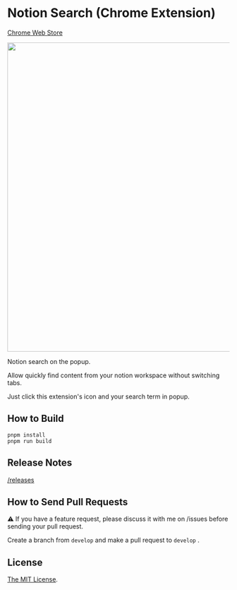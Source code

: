 # Notion Search (Chrome Extension)

[Chrome Web Store](https://chrome.google.com/webstore/detail/nelmlmaelgfcpjgknkidapfnoddpjfee)

<a href="https://chrome.google.com/webstore/detail/nelmlmaelgfcpjgknkidapfnoddpjfee" target="_blank"><img src="https://user-images.githubusercontent.com/315510/209901453-03629f48-d7a1-4c4f-aac0-e2b6b8705e26.gif" width="700px" /></a>

Notion search on the popup.

Allow quickly find content from your notion workspace without switching tabs.

Just click this extension's icon and your search term in popup.

## How to Build

```
pnpm install
pnpm run build
```

## Release Notes

[/releases](https://github.com/Cside/chrome-notion-search/releases)

## How to Send Pull Requests

⚠️ If you have a feature request, please discuss it with me on /issues before sending your pull request.

Create a branch from `develop` and make a pull request to `develop` .

## License

[The MIT License](/LICENSE).
